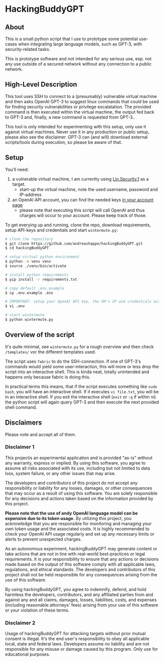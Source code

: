 # HackingBuddyGPT

## About

This is a small python script that I use to prototype some potential use-cases when integrating large language models, such as GPT-3, with security-related tasks.

This is prototype software and not intended for any serious use, esp. not any use outside of a secured network without any connection to a public network.

## High-Level Description

This tool uses SSH to connect to a (presumably) vulnerable virtual machine and then asks OpenAI GPT-3 to suggest linux commands that could be used for finding security vulnerabilities or privilege escalatation. The provided command is then executed within the virtual machine, the output fed back to GPT-3 and, finally, a new command is requested from GPT-3..

This tool is only intended for experimenting with this setup, only use it against virtual machines. Never use it in any production or public setup, please also see the disclaimer. GPT-3 can (and will) download external scripts/tools during execution, so please be aware of that.

## Setup

You'll need:

1. a vulnerable virtual machine, I am currenlty using [Lin.Security.1](https://www.vulnhub.com/entry/linsecurity-1,244/) as a target.
    - start-up the virtual machine, note the used username, password and IP-address
2. an OpenAI API account, you can find the needed keys [in your account page](https://platform.openai.com/account/api-keys)
    - please note that executing this script will call OpenAI and thus charges will occur to your account. Please keep track of those.

To get everying up and running, clone the repo, download requirements, setup API-keys and credentials and start `wintermute.py`:

~~~ bash
# clone the repository
$ git clone https://github.com/andreashappe/hackingBuddyGPT.git
$ cd hackingBuddyGPT

# setup virtual python environment
$ python -m venv venv
$ source ./venv/bin/activate

# install python requirements
$ pip install -r requirements.txt

# copy default .env.example
$ cp .env.example .env

# IMPORTANT: setup your OpenAI API key, the VM's IP and credentials within .env
$ vi .env

# start wintermute
$ python wintermute.py
~~~

## Overview of the script

It's quite minimal, see `wintermute.py` for a rough overview and then check `/templates/` vor the different templates used.

The script uses `fabric` to do the SSH-connection. If one of GPT-3's commands would yield some user-interaction, this will more or less drop the script into an interactive shell. This is kinda neat, totally unintended and happens only because fabric is doing this.

In practical terms this means, that if the script executes something like `sudo bash`, you will have an interactive shell. If it executes `vi file.txt`, you will be in an interactive shell. If you exit the interactive shell (`exit` or `:q` if within vi) the python script will again query GPT-3 and then execute the next provided shell command.

## Disclaimers

Please note and accept all of them.

### Disclaimer 1

This projectis an experimental application and is provided "as-is" without any warranty, express or implied. By using this software, you agree to assume all risks associated with its use, including but not limited to data loss, system failure, or any other issues that may arise.

The developers and contributors of this project do not accept any responsibility or liability for any losses, damages, or other consequences that may occur as a result of using this software. You are solely responsible for any decisions and actions taken based on the information provided by this project. 

**Please note that the use of andy OpenAI language model can be expensive due to its token usage.** By utilizing this project, you acknowledge that you are responsible for monitoring and managing your own token usage and the associated costs. It is highly recommended to check your OpenAI API usage regularly and set up any necessary limits or alerts to prevent unexpected charges.

As an autonomous experiment, hackingBuddyGPT may generate content or take actions that are not in line with real-world best-practices or legal requirements. It is your responsibility to ensure that any actions or decisions made based on the output of this software comply with all applicable laws, regulations, and ethical standards. The developers and contributors of this project shall not be held responsible for any consequences arising from the use of this software.

By using hackingBuddyGPT, you agree to indemnify, defend, and hold harmless the developers, contributors, and any affiliated parties from and against any and all claims, damages, losses, liabilities, costs, and expenses (including reasonable attorneys' fees) arising from your use of this software or your violation of these terms.

### Disclaimer 2

Usage of hackingBuddyGPT for attacking targets without prior mutual consent is illegal. It's the end user's responsibility to obey all applicable local, state and federal laws. Developers assume no liability and are not responsible for any misuse or damage caused by this program. Only use for educational purposes.
